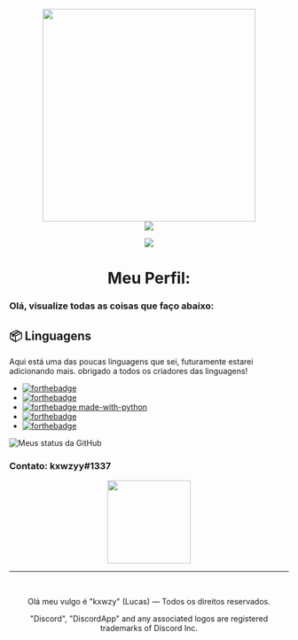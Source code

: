 <p align="center">
<img height="384" src="https://imgur.com/pNticQl.png">
<br>
<a href="https://discordapp.com/"><img src="http://ForTheBadge.com/images/badges/Discord.svg"></a>
</p>
<p align="center">
<a href="https://twitter.com/intent/user?screen_name=kxwzyy"><img src="https://img.shields.io/twitter/url/https/twitter.com/intent/user.svg?label=Seguir%20kxwzyy&style=social"></a>
<h1 align="center">Meu Perfil:</h1>

<p align="center">

### Olá, visualize todas as coisas que faço abaixo:

## 📦 Linguagens

Aqui está uma das poucas linguagens que sei, futuramente estarei adicionando mais. obrigado a todos os criadores das linguagens!


* [![forthebadge](https://forthebadge.com/images/badges/Programo-javascript.svg)](https://forthebadge.com)
* [![forthebadge](https://forthebadge.com/images/badges/Programo-c-plus-plus.svg)](https://forthebadge.com)
* [![forthebadge made-with-python](http://ForTheBadge.com/images/badges/Programo-python.svg)](https://www.python.org/)
* [![forthebadge](https://forthebadge.com/images/badges/Programo-html.svg)](https://forthebadge.com)
* [![forthebadge](https://forthebadge.com/images/badges/Programo-css.svg)](https://forthebadge.com)

![Meus status da GitHub](https://github-readme-stats.vercel.app/api?username=kxwzyy&show_icons=true&theme=radical)

### Contato: kxwzyy#1337

<p align="center">
<img height="150" src="https://imgur.com/0e1a2m5.png">
<br>

<hr>
<br>
<p align="center">Olá meu vulgo é "kxwzy" (Lucas) — Todos os direitos reservados.</p>
<p align="center">"Discord", "DiscordApp" and any associated logos are registered trademarks of Discord Inc.</p>
